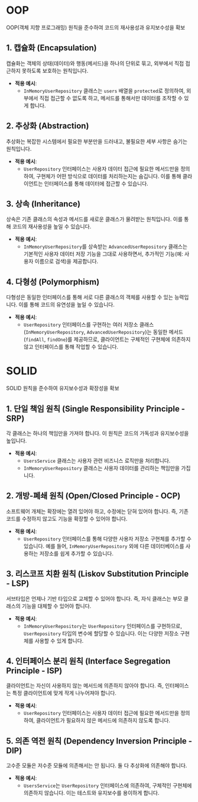 # OOP

OOP(객체 지향 프로그래밍) 원칙을 준수하여 코드의 재사용성과 유지보수성을 확보

## 1. 캡슐화 (Encapsulation)

캡슐화는 객체의 상태(데이터)와 행동(메서드)을 하나의 단위로 묶고, 외부에서 직접 접근하지 못하도록 보호하는 원칙입니다.

- **적용 예시**: 
  - `InMemoryUserRepository` 클래스는 `users` 배열을 `protected`로 정의하여, 외부에서 직접 접근할 수 없도록 하고, 메서드를 통해서만 데이터를 조작할 수 있게 합니다.

## 2. 추상화 (Abstraction)

추상화는 복잡한 시스템에서 필요한 부분만을 드러내고, 불필요한 세부 사항은 숨기는 원칙입니다.

- **적용 예시**: 
  - `UserRepository` 인터페이스는 사용자 데이터 접근에 필요한 메서드만을 정의하여, 구현체가 어떤 방식으로 데이터를 처리하는지는 숨깁니다. 이를 통해 클라이언트는 인터페이스를 통해 데이터에 접근할 수 있습니다.

## 3. 상속 (Inheritance)

상속은 기존 클래스의 속성과 메서드를 새로운 클래스가 물려받는 원칙입니다. 이를 통해 코드의 재사용성을 높일 수 있습니다.

- **적용 예시**: 
  - `InMemoryUserRepository`를 상속받는 `AdvancedUserRepository` 클래스는 기본적인 사용자 데이터 저장 기능을 그대로 사용하면서, 추가적인 기능(예: 사용자 이름으로 검색)을 제공합니다.

## 4. 다형성 (Polymorphism)

다형성은 동일한 인터페이스를 통해 서로 다른 클래스의 객체를 사용할 수 있는 능력입니다. 이를 통해 코드의 유연성을 높일 수 있습니다.

- **적용 예시**: 
  - `UserRepository` 인터페이스를 구현하는 여러 저장소 클래스(`InMemoryUserRepository`, `AdvancedUserRepository`)는 동일한 메서드(`findAll`, `findOne`)를 제공하므로, 클라이언트는 구체적인 구현체에 의존하지 않고 인터페이스를 통해 작업할 수 있습니다.

# SOLID

SOLID 원칙을 준수하여 유지보수성과 확장성을 확보

## 1. 단일 책임 원칙 (Single Responsibility Principle - SRP)

각 클래스는 하나의 책임만을 가져야 합니다. 이 원칙은 코드의 가독성과 유지보수성을 높입니다.

- **적용 예시**: 
  - `UsersService` 클래스는 사용자 관련 비즈니스 로직만을 처리합니다.
  - `InMemoryUserRepository` 클래스는 사용자 데이터를 관리하는 책임만을 가집니다.

## 2. 개방-폐쇄 원칙 (Open/Closed Principle - OCP)

소프트웨어 개체는 확장에는 열려 있어야 하고, 수정에는 닫혀 있어야 합니다. 즉, 기존 코드를 수정하지 않고도 기능을 확장할 수 있어야 합니다.

- **적용 예시**: 
  - `UserRepository` 인터페이스를 통해 다양한 사용자 저장소 구현체를 추가할 수 있습니다. 예를 들어, `InMemoryUserRepository` 외에 다른 데이터베이스를 사용하는 저장소를 쉽게 추가할 수 있습니다.

## 3. 리스코프 치환 원칙 (Liskov Substitution Principle - LSP)

서브타입은 언제나 기반 타입으로 교체할 수 있어야 합니다. 즉, 자식 클래스는 부모 클래스의 기능을 대체할 수 있어야 합니다.

- **적용 예시**: 
  - `InMemoryUserRepository`는 `UserRepository` 인터페이스를 구현하므로, `UserRepository` 타입의 변수에 할당할 수 있습니다. 이는 다양한 저장소 구현체를 사용할 수 있게 합니다.

## 4. 인터페이스 분리 원칙 (Interface Segregation Principle - ISP)

클라이언트는 자신이 사용하지 않는 메서드에 의존하지 않아야 합니다. 즉, 인터페이스는 특정 클라이언트에 맞게 작게 나누어져야 합니다.

- **적용 예시**: 
  - `UserRepository` 인터페이스는 사용자 데이터 접근에 필요한 메서드만을 정의하여, 클라이언트가 필요하지 않은 메서드에 의존하지 않도록 합니다.

## 5. 의존 역전 원칙 (Dependency Inversion Principle - DIP)

고수준 모듈은 저수준 모듈에 의존해서는 안 됩니다. 둘 다 추상화에 의존해야 합니다.

- **적용 예시**: 
  - `UsersService`는 `UserRepository` 인터페이스에 의존하여, 구체적인 구현체에 의존하지 않습니다. 이는 테스트와 유지보수를 용이하게 합니다.
